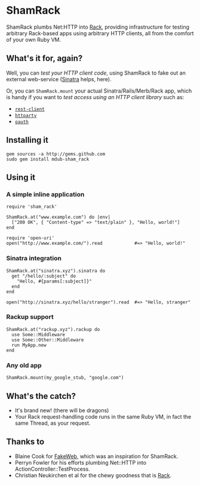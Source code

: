 ShamRack
========

ShamRack plumbs Net:HTTP into [Rack][rack], providing infrastructure for testing arbitrary Rack-based apps using arbitrary HTTP clients, all from the comfort of your own Ruby VM.

What's it for, again?
---------------------

Well, you can _test your HTTP client code_, using ShamRack to fake out an external web-service ([Sinatra][sinatra] helps, here).

Or, you can `ShamRack.mount` your actual Sinatra/Rails/Merb/Rack app, which is handy if you want to _test access using an HTTP client library_ such as:

* [`rest-client`][rest-client]
* [`httparty`][httparty]
* [`oauth`][oauth]

Installing it
-------------

    gem sources -a http://gems.github.com
    sudo gem install mdub-sham_rack

Using it
--------

### A simple inline application

    require 'sham_rack'

    ShamRack.at("www.example.com") do |env|
      ["200 OK", { "Content-type" => "text/plain" }, "Hello, world!"]
    end
      
    require 'open-uri'
    open("http://www.example.com/").read            #=> "Hello, world!"

### Sinatra integration

    ShamRack.at("sinatra.xyz").sinatra do
      get "/hello/:subject" do
        "Hello, #{params[:subject]}"
      end
    end

    open("http://sinatra.xyz/hello/stranger").read  #=> "Hello, stranger"

### Rackup support

    ShamRack.at("rackup.xyz").rackup do
      use Some::Middleware
      use Some::Other::Middleware
      run MyApp.new
    end

### Any old app

    ShamRack.mount(my_google_stub, "google.com")

What's the catch?
-----------------

* It's brand new! (there will be dragons)
* Your Rack request-handling code runs in the same Ruby VM, in fact the same Thread, as your request.

Thanks to
---------

* Blaine Cook for [FakeWeb][fakeweb], which was an inspiration for ShamRack.
* Perryn Fowler for his efforts plumbing Net::HTTP into ActionController::TestProcess.
* Christian Neukirchen et al for the chewy goodness that is [Rack][rack].

[rack]: http://rack.rubyforge.org/
[sinatra]: http://www.sinatrarb.com/
[rest-client]: http://github.com/adamwiggins/rest-client
[httparty]: http://github.com/jnunemaker/httparty
[oauth]: http://oauth.rubyforge.org/
[fakeweb]: http://fakeweb.rubyforge.org/
